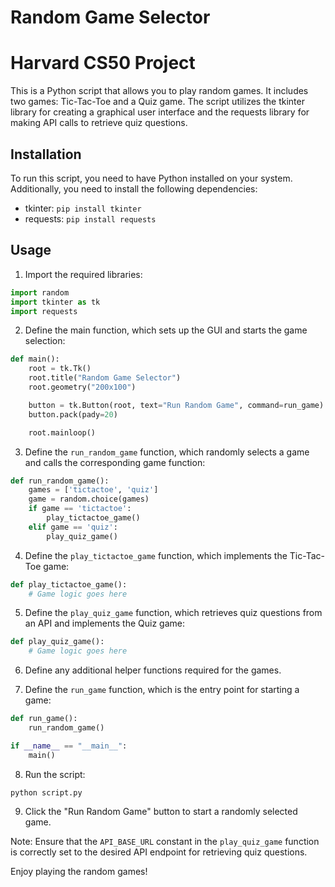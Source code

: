 # Random Game Selector
# Harvard CS50 Project
This is a Python script that allows you to play random games. It includes two games: Tic-Tac-Toe and a Quiz game. The script utilizes the tkinter library for creating a graphical user interface and the requests library for making API calls to retrieve quiz questions.

## Installation

To run this script, you need to have Python installed on your system. Additionally, you need to install the following dependencies:

- tkinter: `pip install tkinter`
- requests: `pip install requests`

## Usage

1. Import the required libraries:

```python
import random
import tkinter as tk
import requests
```

2. Define the main function, which sets up the GUI and starts the game selection:

```python
def main():
    root = tk.Tk()
    root.title("Random Game Selector")
    root.geometry("200x100")

    button = tk.Button(root, text="Run Random Game", command=run_game)
    button.pack(pady=20)

    root.mainloop()
```

3. Define the `run_random_game` function, which randomly selects a game and calls the corresponding game function:

```python
def run_random_game():
    games = ['tictactoe', 'quiz']
    game = random.choice(games)
    if game == 'tictactoe':
        play_tictactoe_game()
    elif game == 'quiz':
        play_quiz_game()
```

4. Define the `play_tictactoe_game` function, which implements the Tic-Tac-Toe game:

```python
def play_tictactoe_game():
    # Game logic goes here
```

5. Define the `play_quiz_game` function, which retrieves quiz questions from an API and implements the Quiz game:

```python
def play_quiz_game():
    # Game logic goes here
```

6. Define any additional helper functions required for the games.

7. Define the `run_game` function, which is the entry point for starting a game:

```python
def run_game():
    run_random_game()

if __name__ == "__main__":
    main()
```

8. Run the script:

```shell
python script.py
```

9. Click the "Run Random Game" button to start a randomly selected game.

Note: Ensure that the `API_BASE_URL` constant in the `play_quiz_game` function is correctly set to the desired API endpoint for retrieving quiz questions.

Enjoy playing the random games! 
